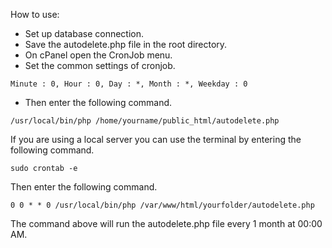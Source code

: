 How to use:
- Set up database connection.
- Save the autodelete.php file in the root directory.
- On cPanel open the CronJob menu.
- Set the common settings of cronjob.<br>
````
Minute : 0, Hour : 0, Day : *, Month : *, Weekday : 0
````
- Then enter the following command.<br>
```
/usr/local/bin/php /home/yourname/public_html/autodelete.php
```
If you are using a local server you can use the terminal by entering the following command.<br>
```
sudo crontab -e
```
Then enter the following command.<br>
```
0 0 * * 0 /usr/local/bin/php /var/www/html/yourfolder/autodelete.php
```
The command above will run the autodelete.php file every 1 month at 00:00 AM.
